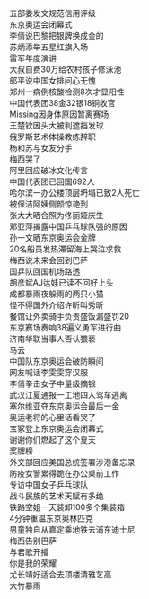 五部委发文规范信用评级  
东京奥运会闭幕式  
李倩说巴黎把银牌换成金的  
苏炳添举五星红旗入场  
雷军年度演讲  
大叔自费30万给农村孩子修泳池  
郎平说中国女排问心无愧  
郑州一病例核酸检测8次才显阳性  
中国代表团38金32银18铜收官  
Missing因身体原因暂离赛场  
王楚钦因头大被判遮挡发球  
俄罗斯艺术体操教练辞职  
杨和苏与女友分手  
梅西哭了  
阿里回应破冰文化传言  
中国代表团已回国692人  
哈尔滨一办公楼顶层坍塌已致2人死亡  
被保洁阿姨侧颜惊艳到  
张大大晒合照为佟丽娅庆生  
邓亚萍揭露中国乒乓球队强的原因  
孙一文晒东京奥运会金牌  
20名船员发热滞留海上哭泣求救  
梅西说未来会回到巴萨  
国乒队回国机场路透  
胡彦斌AJ达娃已读不回好上头  
成都暴雨夜躲雨的两只小猫  
怪不得国外介绍许昕叫秀昕  
餐馆让外卖骑手负责盛饭漏盛罚20  
东京赛场奏响38遍义勇军进行曲  
济南华联当事人否认猥亵  
马云  
中国队东京奥运会破防瞬间  
网友喊话李雯雯穿汉服  
李倩拳击女子中量级摘银  
武汉江夏通报一工地四人驾车逃离  
塞尔维亚夺东京奥运会最后一金  
奥运老将的心里话看哭了  
宝冢登上东京奥运会闭幕式  
谢谢你们燃起了这个夏天  
奖牌榜  
外交部回应美国总统签署涉港备忘录  
防疫女警累得跪在办公桌前工作  
专访中国女子乒乓球队  
战斗民族的艺术天赋有多绝  
铁路空姐一天装卸100多个集装箱  
4分钟重温东京奥林匹克  
男童独自从嘉定乘地铁去浦东迪士尼  
梅西告别巴萨  
与君歌开播  
你是我的荣耀  
尤长靖好适合去顶楼清雅艺高  
大竹暴雨  

